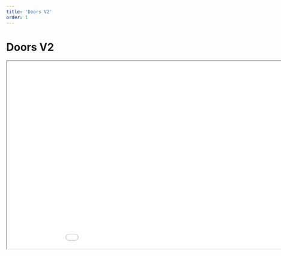 ```yaml
---
title: 'Doors V2'
order: 1
---
```

<html>
  <head>
    <title>Doors V2</title>
  </head>
  <body>
    <h1>Doors V2</h1>
    <iframe src="/2022_01_25_doors_v2.pdf#toolbar=0" width="1000px" height="500px">
    </iframe>
  </body>
</html>